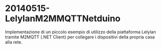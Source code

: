 20140515-LelylanM2MMQTTNetduino
=============================

Implementazione di un piccolo esempio di utilizzo della piattaforma Lelylan tramite M2MQTT (.NET Client)
per collegare i dispositivi della propria casa alla rete.
